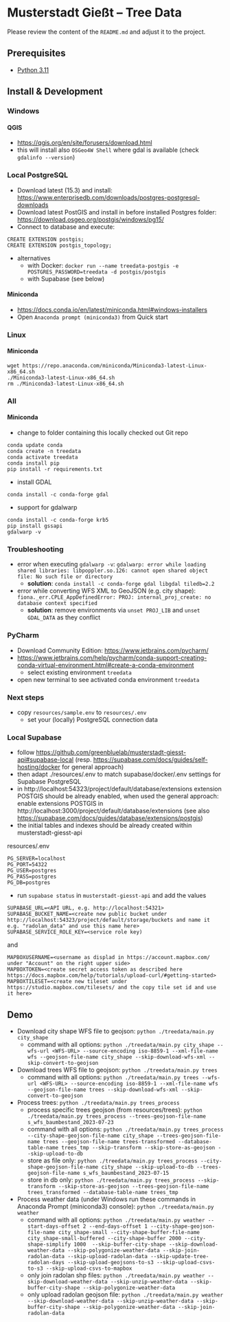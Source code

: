 # Musterstadt Gießt – Tree Data

Please review the content of the `README.md` and adjust it to the project.

## Prerequisites
 * [Python 3.11](https://www.python.org/downloads/)

## Install & Development

### Windows
#### QGIS
 * https://qgis.org/en/site/forusers/download.html
 * this will install also `OSGeo4W Shell` where gdal is available (check `gdalinfo --version`)
 
### Local PostgreSQL
 * Download latest (15.3) and install: https://www.enterprisedb.com/downloads/postgres-postgresql-downloads 
 * Download latest PostGIS and install in before installed Postgres folder: https://download.osgeo.org/postgis/windows/pg15/ 
 * Connect to database and execute:
```
CREATE EXTENSION postgis;
CREATE EXTENSION postgis_topology;
```
 * alternatives 
   * with Docker: `docker run --name treedata-postgis -e POSTGRES_PASSWORD=treedata -d postgis/postgis`
   * with Supabase (see below)
 
#### Miniconda
 * https://docs.conda.io/en/latest/miniconda.html#windows-installers
 * Open `Anaconda prompt (miniconda3)` from Quick start

### Linux
#### Miniconda

```
wget https://repo.anaconda.com/miniconda/Miniconda3-latest-Linux-x86_64.sh
./Miniconda3-latest-Linux-x86_64.sh
rm ./Miniconda3-latest-Linux-x86_64.sh
```

### All
#### Miniconda
 * change to folder containing this locally checked out Git repo

```
conda update conda
conda create -n treedata
conda activate treedata
conda install pip
pip install -r requirements.txt
```

* install GDAL
```
conda install -c conda-forge gdal
```

* support for gdalwarp
```
conda install -c conda-forge krb5
pip install gssapi
gdalwarp -v
```

### Troubleshooting
 * error when executing `gdalwarp -v`: `gdalwarp: error while loading shared libraries: libpoppler.so.126: cannot open shared object file: No such file or directory`
   * **solution**: `conda install -c conda-forge gdal libgdal tiledb=2.2`
 * error while converting WFS XML to GeoJSON (e.g. city shape): `fiona._err.CPLE_AppDefinedError: PROJ: internal_proj_create: no database context specified`
   * **solution**: remove environments via `unset PROJ_LIB` and `unset GDAL_DATA` as they conflict 

### PyCharm
 * Download Community Edition: https://www.jetbrains.com/pycharm/
 * https://www.jetbrains.com/help/pycharm/conda-support-creating-conda-virtual-environment.html#create-a-conda-environment
   * select existing environment `treedata`
 * open new terminal to see activated conda environment `treedata`

### Next steps
 * copy `resources/sample.env` to `resources/.env`
   * set your (locally) PostgreSQL connection data

### Local Supabase
 * follow https://github.com/greenbluelab/musterstadt-giesst-api#supabase-local
   (resp. https://supabase.com/docs/guides/self-hosting/docker for general approach) 
 * then adapt ./resources/.env to match supabase/docker/.env settings for Supabase PostgreSQL
 * in http://localhost:54323/project/default/database/extensions extension POSTGIS should be 
   already enabled, when used the general approach: enable extensions POSTGIS in 
   http://localhost:3000/project/default/database/extensions 
   (see also https://supabase.com/docs/guides/database/extensions/postgis)
 * the initial tables and indexes should be already created within musterstadt-giesst-api

resources/.env
```
PG_SERVER=localhost
PG_PORT=54322
PG_USER=postgres
PG_PASS=postgres
PG_DB=postgres
```

 * run `supabase status` in `musterstadt-giesst-api` and add the values 

```
SUPABASE_URL=<API URL, e.g. http://localhost:54321>
SUPABASE_BUCKET_NAME=<create new public bucket under http://localhost:54323/project/default/storage/buckets and name it e.g. "radolan_data" and use this name here>
SUPABASE_SERVICE_ROLE_KEY=<service role key)
```

and 

```
MAPBOXUSERNAME=<username as displad in https://account.mapbox.com/ under "Account" on the right upper side>
MAPBOXTOKEN=<create secret access token as described here https://docs.mapbox.com/help/tutorials/upload-curl/#getting-started>
MAPBOXTILESET=<create new tileset under https://studio.mapbox.com/tilesets/ and the copy tile set id and use it here>
```

## Demo
 * Download city shape WFS file to geojson: `python ./treedata/main.py city_shape`
   * command with all options: `python ./treedata/main.py city_shape --wfs-url <WFS-URL> --source-encoding iso-8859-1 --xml-file-name wfs --geojson-file-name city_shape --skip-download-wfs-xml --skip-convert-to-geojson`
 * Download trees WFS file to geojson: `python ./treedata/main.py trees`
   * command with all options: `python ./treedata/main.py trees --wfs-url <WFS-URL> --source-encoding iso-8859-1 --xml-file-name wfs --geojson-file-name trees --skip-download-wfs-xml --skip-convert-to-geojson`
 * Process trees: `python ./treedata/main.py trees_process`
   * process specific trees geojson (from resources/trees): `python ./treedata/main.py trees_process --trees-geojson-file-name s_wfs_baumbestand_2023-07-23`
   * command with all options: `python ./treedata/main.py trees_process --city-shape-geojson-file-name city_shape --trees-geojson-file-name trees --geojson-file-name trees-transformed --database-table-name trees_tmp --skip-transform --skip-store-as-geojson --skip-upload-to-db`
   * store as file only: `python ./treedata/main.py trees_process --city-shape-geojson-file-name city_shape --skip-upload-to-db --trees-geojson-file-name s_wfs_baumbestand_2023-07-15`
   * store in db only: `python ./treedata/main.py trees_process --skip-transform --skip-store-as-geojson --trees-geojson-file-name trees_transformed --database-table-name trees_tmp`
 * Process weather data (under Windows run these commands in Anaconda Prompt (miniconda3) console): `python ./treedata/main.py weather`
   * command with all options: `python ./treedata/main.py weather --start-days-offset 2 --end-days-offset 1 --city-shape-geojson-file-name city_shape-small --city-shape-buffer-file-name city_shape-small-buffered --city-shape-buffer 2000 --city-shape-simplify 1000  --skip-buffer-city-shape --skip-download-weather-data --skip-polygonize-weather-data --skip-join-radolan-data --skip-upload-radolan-data --skip-update-tree-radolan-days --skip-upload-geojsons-to-s3 --skip-upload-csvs-to-s3 --skip-upload-csvs-to-mapbox`
   * only join radolan shp files: `python ./treedata/main.py weather --skip-download-weather-data --skip-unzip-weather-data --skip-buffer-city-shape --skip-polygonize-weather-data`
   * only upload radolan geojson file: `python ./treedata/main.py weather --skip-download-weather-data --skip-unzip-weather-data --skip-buffer-city-shape --skip-polygonize-weather-data --skip-join-radolan-data`
